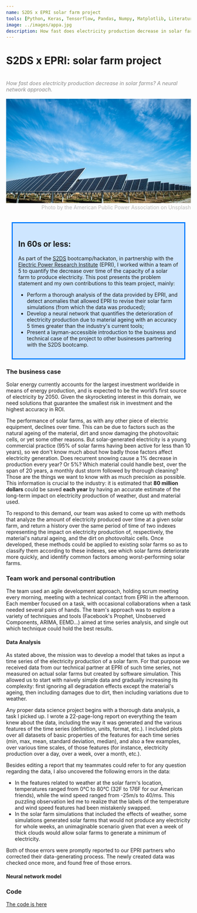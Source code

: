 ```yaml
---
name: S2DS x EPRI solar farm project
tools: [Python, Keras, Tensorflow, Pandas, Numpy, Matplotlib, Literature Research]
image: ../images/appa.jpg
description: How fast does electricity production decrease in solar farms? A neural network approach.
---
```


<h1><b>S2DS x EPRI: solar farm project</b></h1>
<br>
<div style="color: #888888; font-style: oblique">How fast does electricity production decrease in solar farms? A neural network approach.</div>
<br>
<img src="../images/appa.jpg">
<div style="color: #BABABA; text-align:right">Photo by the American Public Power Association on Unsplash</div>
<br>
<div style="background-color: #CEE6FF; border-width: 3px; border-color: #007BFF; border-style:solid; margin: 15px; padding: 15px">
<h2> In 60s or less:</h2>
  <div>As part of the <a href="http://www.s2ds.org/">S2DS</a> bootcamp/hackaton, in partnership with the <a href="https://www.epri.com/">Electric Power Research Institute</a> (EPRI), I worked within a team of 5 to quantify the decrease over time of the capacity of a solar farm to produce electricity. This post presents the problem statement and my own contributions to this team project, mainly:</div>
<ul>
    <li>Perform a thorough analysis of the data provided by EPRI, and detect anomalies that allowed EPRI to revise their solar farm simulations (from which the data was produced);</li>
    <li>Develop a neural network that quantifies the deterioration of electricity production due to material ageing with an accuracy 5 times greater than the industry's current tools;</li>
    <li>Present a layman-accessible introduction to the business and technical case of the project to other businesses partnering with the S2DS bootcamp.</li>
  </ul>
</div>

### The business case
Solar energy currently accounts for the largest investment worldwide in means of energy production, and is expected to be the world’s first source of electricity by 2050. Given the skyrocketing interest in this domain, we need solutions that guarantee the smallest risk in investment and the highest accuracy in ROI.

The performance of solar farms, as with any other piece of electric equipment, declines over time. This can be due to factors such as the natural ageing of the material, dirt and snow damaging the photovoltaic cells, or yet some other reasons. But solar-generated electricity is a young commercial practice (95% of solar farms having been active for less than 10 years), so we don't know much about how badly those factors affect electricity generation. Does recurrent snowing cause a 1% decrease in production every year? Or 5%? Which material could handle best, over the span of 20 years, a monthly dust storm followed by thorough cleaning? Those are the things we want to know with as much precision as possible. This information is crucial to the industry: it is estimated that **80 million dollars** could be saved **each year** by having an accurate estimate of the long-term impact on electricity production of weather, dust and material used.

To respond to this demand, our team was asked to come up with methods that analyze the amount of electricity produced over time at a given solar farm, and return a history over the same period of time of two indexes representing the impact on electricity production of, respectively, the material's natural ageing, and the dirt on photovoltaic cells. Once developed, these methods could be applied to existing solar farms so as to classify them according to these indexes, see which solar farms deteriorate more quickly, and identify common factors among worst-performing solar farms.

### Team work and personal contribution

The team used an agile development approach, holding scrum meeting every morning, meeting with a technical contact from EPRI in the afternoon. Each member focused on a task, with occasional collaborations when a task needed several pairs of hands. The team's approach was to explore a variety of techniques and tools (Facebook's Prophet, Unobserved Components, ARIMA, EEMD...) aimed at time series analysis, and single out which technique could hold the best results.

#### Data Analysis

As stated above, the mission was to develop a model that takes as input a time series of the electricity production of a solar farm. For that purpose we received data from our technical partner at EPRI of such time series, not measured on actual solar farms but created by software simulation. This allowed us to start with naively simple data and gradually increasing its complexity: first ignoring all degradation effects except the material's ageing, then including damages due to dirt, then including variations due to weather.

Any proper data science project begins with a thorough data analysis, a task I picked up. I wrote a 22-page-long report on everything the team knew about the data, including the way it was generated and the various features of the time series (definition, units, format, etc.). I included plots over all datasets of basic properties of the features for each time series (min, max, mean, standard deviation, median), and also a few examples, over various time scales, of those features (for instance, electricity production over a day, over a week, over a month, etc.).

Besides editing a report that my teammates could refer to for any question regarding the data, I also uncovered the following errors in the data:
- In the features related to weather at the solar farm's location, temperatures ranged from 0°C to 80°C (32F to 176F for our American friends), while the wind speed ranged from -25m/s to 40/ms. This puzzling observation led me to realize that the labels of the temperature and wind speed features had been mistakenly swapped.
- In the solar farm simulations that included the effects of weather, some simulations generated solar farms that would not produce any electricity for whole weeks, an unimaginable scenario given that even a week of thick clouds would allow solar farms to generate a minimum of electricity.

Both of those errors were promptly reported to our EPRI partners who corrected their data-generating process. The newly created data was checked once more, and found free of those errors.


#### Neural network model

### Code
[The code is here](https://github.com/Rufski/PhD_work_Effective_parameters_retrieval_program)



